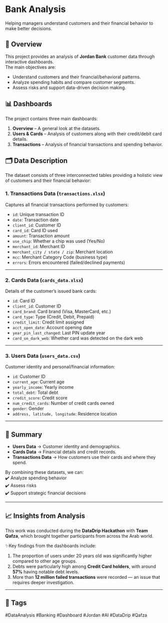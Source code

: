 # Bank Analysis  

Helping managers understand customers and their financial behavior to make better decisions.  

## 📌 Overview  
This project provides an analysis of **Jordan Bank** customer data through interactive dashboards.  
The main objectives are:  
- Understand customers and their financial/behavioral patterns.  
- Analyze spending habits and compare customer segments.  
- Assess risks and support data-driven decision making.  

## 📊 Dashboards  
The project contains three main dashboards:  
1. **Overview** – A general look at the datasets.  
2. **Users & Cards** – Analysis of customers along with their credit/debit card details.  
3. **Transactions** – Analysis of financial transactions and spending behavior.  

## 🗂️ Data Description  
The dataset consists of three interconnected tables providing a holistic view of customers and their financial behavior:  

### 1. Transactions Data (`transactions.xlsx`)  
Captures all financial transactions performed by customers:  
- `id`: Unique transaction ID  
- `date`: Transaction date  
- `client_id`: Customer ID  
- `card_id`: Card ID used  
- `amount`: Transaction amount  
- `use_chip`: Whether a chip was used (Yes/No)  
- `merchant_id`: Merchant ID  
- `merchant_city / state / zip`: Merchant location  
- `mcc`: Merchant Category Code (business type)  
- `errors`: Errors encountered (failed/declined payments)  

---

### 2. Cards Data (`cards_data.xlsx`)  
Details of the customer’s issued bank cards:  
- `id`: Card ID  
- `client_id`: Customer ID  
- `card_brand`: Card brand (Visa, MasterCard, etc.)  
- `card_type`: Type (Credit, Debit, Prepaid)  
- `credit_limit`: Credit limit assigned  
- `acct_open_date`: Account opening date  
- `year_pin_last_changed`: Last PIN update year  
- `card_on_dark_web`: Whether card was detected on the dark web  

---

### 3. Users Data (`users_data.csv`)  
Customer identity and personal/financial information:  
- `id`: Customer ID  
- `current_age`: Current age  
- `yearly_income`: Yearly income  
- `total_debt`: Total debt  
- `credit_score`: Credit score  
- `num_credit_cards`: Number of credit cards owned  
- `gender`: Gender  
- `address, latitude, longitude`: Residence location  

---

## 📌 Summary  
- **Users Data** → Customer identity and demographics.  
- **Cards Data** → Financial details and credit records.  
- **Transactions Data** → How customers use their cards and where they spend.  

By combining these datasets, we can:  
✔️ Analyze spending behavior  
✔️ Assess risks  
✔️ Support strategic financial decisions  

---

## 📈 Insights from Analysis  
This work was conducted during the **DataDrip Hackathon** with **Team Qafza**, which brought together participants from across the Arab world.  

✨Key findings from the dashboards include:  
1. The proportion of users under 20 years old was significantly higher compared to other age groups.  
2. Debts were particularly high among **Credit Card holders**, with around **57%** having notable debt levels.  
3. More than **12 million failed transactions** were recorded — an issue that requires deeper investigation.  

---

## 📎 Tags  
#DataAnalysis #Banking #Dashboard #Jordan #AI #DataDrip #Qafza  
